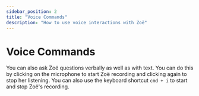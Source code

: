 ```yaml
---
sidebar_position: 2
title: "Voice Commands"
description: "How to use voice interactions with Zoë"
---
```


# Voice Commands

You can also ask Zoë questions verbally as well as with text. You can do this by clicking on the microphone to start Zoë recording and clicking again to stop her listening. You can also use the keyboard shortcut `cmd + i` to start and stop Zoë's recording.